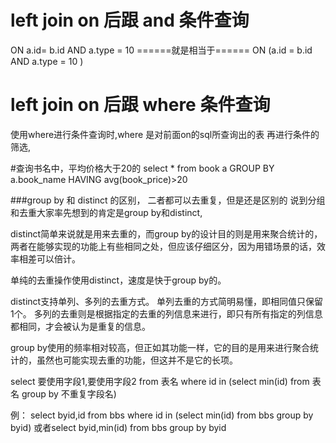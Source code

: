 # left join on 后跟 and 条件查询
ON a.id= b.id AND a.type = 10  ======就是相当于======  ON (a.id = b.id AND a.type = 10 )


# left join on 后跟 where 条件查询
使用where进行条件查询时,where 是对前面on的sql所查询出的表 再进行条件的筛选,

#查询书名中，平均价格大于20的
select * from book a GROUP BY a.book_name HAVING avg(book_price)>20


###group by 和 distinct 的区别， 二者都可以去重复，但是还是区别的
说到分组和去重大家率先想到的肯定是group by和distinct,

distinct简单来说就是用来去重的，而group by的设计目的则是用来聚合统计的，
两者在能够实现的功能上有些相同之处，但应该仔细区分，因为用错场景的话，效率相差可以倍计。

单纯的去重操作使用distinct，速度是快于group by的。

distinct支持单列、多列的去重方式。 
单列去重的方式简明易懂，即相同值只保留1个。 
多列的去重则是根据指定的去重的列信息来进行，即只有所有指定的列信息都相同，才会被认为是重复的信息。

group by使用的频率相对较高，但正如其功能一样，它的目的是用来进行聚合统计的，虽然也可能实现去重的功能，但这并不是它的长项。

select 要使用字段1,要使用字段2 from 表名 where id in (select min(id) from 表名 group by 不重复字段名)

例：
    select byid,id from bbs where id in (select min(id) from bbs group by byid)
    或者select byid,min(id) from bbs  group by byid